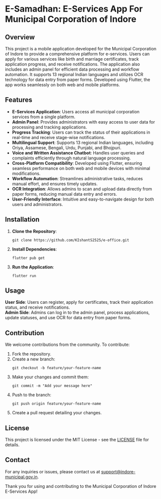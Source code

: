 <h1>E-Samadhan: E-Services App For Municipal Corporation of Indore </h1>
        <h2>Overview</h2>
        <p>
            This project is a mobile application developed for the Municipal Corporation of Indore to provide a comprehensive platform for e-services. Users can apply for various services like birth and marriage certificates, track application progress, and receive notifications. The application also includes an admin panel for efficient data processing and workflow automation. It supports 13 regional Indian languages and utilizes OCR technology for data entry from paper forms. Developed using Flutter, the app works seamlessly on both web and mobile platforms.
        </p>

<h2>Features</h2>
        <ul>
            <li><strong>E-Services Application</strong>: Users access all municipal corporation services from a single platform.</li>
            <li><strong>Admin Panel</strong>: Provides administrators with easy access to user data for processing and tracking applications.</li>
            <li><strong>Progress Tracking</strong>: Users can track the status of their applications in real-time and receive stage-wise notifications.</li>
            <li><strong>Multilingual Support</strong>: Supports 13 regional Indian languages, including Oriya, Assamese, Bengali, Urdu, Punjabi, and Bhojpuri.</li>
            <li><strong>Voice and Written Assistance Chatbot</strong>: Handles user queries and complaints efficiently through natural language processing.</li>
            <li><strong>Cross-Platform Compatibility</strong>: Developed using Flutter, ensuring seamless performance on both web and mobile devices with minimal modifications.</li>
            <li><strong>Workflow Automation</strong>: Streamlines administrative tasks, reduces manual effort, and ensures timely updates.</li>
            <li><strong>OCR Integration</strong>: Allows admins to scan and upload data directly from paper forms, reducing manual data entry and errors.</li>
            <li><strong>User-Friendly Interface</strong>: Intuitive and easy-to-navigate design for both users and administrators.</li>
        </ul>

 <h2>Installation</h2>
        <ol>
            <li><strong>Clone the Repository</strong>:
                <pre><code>git clone https://github.com/KIshantS2525/e-office.git</code></pre>
            </li>
            <li><strong>Install Dependencies</strong>:
                <pre><code>flutter pub get</code></pre>
            </li>
            <li><strong>Run the Application</strong>:
                <pre><code>flutter run</code></pre>
            </li>
        </ol>

<h2>Usage</h2>
        <p>
            <strong>User Side</strong>: Users can register, apply for certificates, track their application status, and receive notifications.<br>
            <strong>Admin Side</strong>: Admins can log in to the admin panel, process applications, update statuses, and use OCR for data entry from paper forms.
        </p>

<h2>Contribution</h2>
        <p>
            We welcome contributions from the community. To contribute:
        </p>
        <ol>
            <li>Fork the repository.</li>
            <li>Create a new branch:
                <pre><code>git checkout -b feature/your-feature-name</code></pre>
            </li>
            <li>Make your changes and commit them:
                <pre><code>git commit -m "Add your message here"</code></pre>
            </li>
            <li>Push to the branch:
                <pre><code>git push origin feature/your-feature-name</code></pre>
            </li>
            <li>Create a pull request detailing your changes.</li>
        </ol>

 <h2>License</h2>
        <p>
            This project is licensed under the MIT License - see the <a href="LICENSE">LICENSE</a> file for details.
        </p>

<h2>Contact</h2>
        <p>
            For any inquiries or issues, please contact us at <a href="mailto:support@indore-municipal.gov.in">support@indore-municipal.gov.in</a>.
        </p>

<p>Thank you for using and contributing to the Municipal Corporation of Indore E-Services App!</p>
    </div>
</body>
</html>








